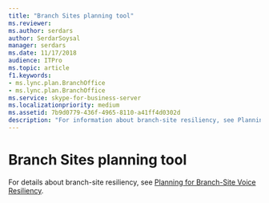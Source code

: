 ```yaml
---
title: "Branch Sites planning tool"
ms.reviewer: 
ms.author: serdars
author: SerdarSoysal
manager: serdars
ms.date: 11/17/2018
audience: ITPro
ms.topic: article
f1.keywords:
- ms.lync.plan.BranchOffice
- ms.lync.plan.BranchOffice
ms.service: skype-for-business-server
ms.localizationpriority: medium
ms.assetid: 7b9d0779-436f-4965-8110-a41ff4d0302d
description: "For information about branch-site resiliency, see Planning for Branch-Site Voice Resiliency."
---
```


# Branch Sites planning tool

For details about branch-site resiliency, see [Planning for Branch-Site Voice Resiliency](/previous-versions/office/lync-server-2013/lync-server-2013-planning-for-branch-site-voice-resiliency).
